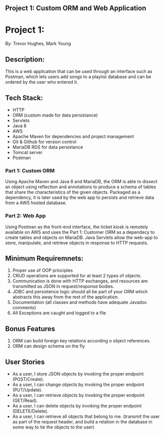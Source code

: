 ## Project 1: Custom ORM and Web Application

# **Project 1:**
By: Trevor Hughes, Mark Young

## Description:
This is a web application that can be used through an interface such as Postman, which lets users add songs to a playlist database and can be ordered by the user who entered it.

## Tech Stack:
  - HTTP
  - ORM (custom made for data persistance)
  - Servlets
  - Java 8
  - AWS
  - Apache Maven for dependencies and project management
  - Git & Github for version control
  - MariaDB RDS for data persistance
  - Tomcat server 
  - Postman



### Part 1: Custom ORM
Using Apache Maven and Java 8 and MariaDB, the ORM is able to dissect an object using reflection and annotations to produce a schema of tables that share the characteristics of the given objects. Packaged as a dependency, it is later used by the web app to persists and retrieve data from a AWS hosted database.

### Part 2: Web App
Using Postman as the front-end interface, the ticket kiosk is remotely available on AWS and uses the Part 1: Customer ORM as a dependecy to create tables and objects on MariaDB. Java Servlets allow the web-app to store, manipulate, and retrieve objects in response to HTTP requests. 

## Minimum Requiremnets:
  1. Proper use of OOP principles
  2. CRUD operations are supported for at least 2 types of objects.
  3. Communication is done with HTTP exchanges, and resources are transmitted as JSON in request/response bodies.
  4. JDBC and persistence logic should all be part of your ORM which abstracts this away from the rest of the application.
  4. Documentation (all classes and methods have adequate Javadoc comments)
  5. All Exceptions are caught and logged to a file

## Bonus Features
  1. ORM can build foreign key relations according o object references.
  2. ORM can design schema on the fly

## User Stories
  - As a user, I store JSON objects by invoking the proper endpoint (POST/Create).
  - As a user, I can change objects by invoking the proper endpoint (PUT/Update).
  - As a user, I can retrieve objects by invoking the proper endpoint (GET/Read).
  - As a user, I can delete objects by invoking the proper endpoint (DELETE/Delete).
  - As a user, I can retrieve all objects that belong to me. (transmit the user as part of the request header, and build a relation in the    database in some way to tie the objects to the user)
